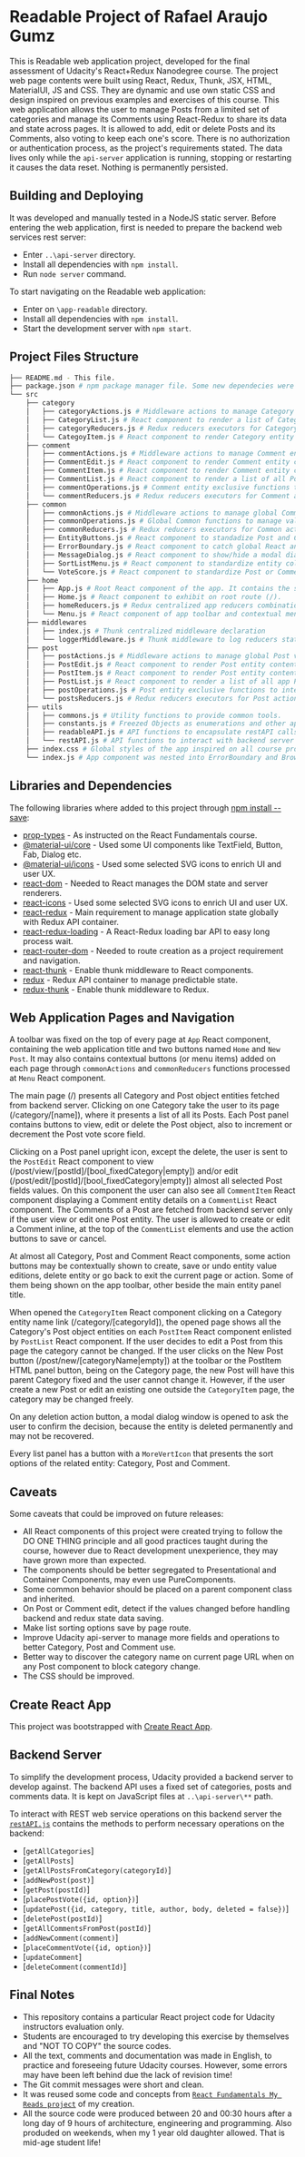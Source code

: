 # Readable Project of Rafael Araujo Gumz

This is Readable web application project, developed for the final assessment of Udacity's React+Redux Nanodegree course.
The project web page contents were built using React, Redux, Thunk, JSX, HTML, MaterialUI, JS and CSS. They are dynamic and use own static CSS and design inspired on previous examples and exercises of this course.
This web application allows the user to manage Posts from a limited set of categories and manage its Comments using React-Redux to share its data and state across pages. It is allowed to add, edit or delete Posts and its Comments, also voting to keep each one's score. There is no authorization or authentication process, as the project's requirements stated.
The data lives only while the `api-server` application is running, stopping or restarting it causes the data reset. Nothing is permanently persisted.

## Building and Deploying

It was developed and manually tested in a NodeJS static server.
Before entering the web application, first is needed to prepare the backend web services rest server:
* Enter `..\api-server` directory.
* Install all dependencies with `npm install`.
* Run `node server` command.

To start navigating on the Readable web application:
* Enter on `\app-readable` directory.
* Install all dependencies with `npm install`.
* Start the development server with `npm start`.

## Project Files Structure
```bash
├── README.md - This file.
├── package.json # npm package manager file. Some new dependecies were added.
└── src
    ├── category
    │   ├── categoryActions.js # Middleware actions to manage Category entities
    │   ├── CategoryList.js # React component to render a list of CategoryItem component
    │   ├── categoryReducers.js # Redux reducers executors for Category actions
    │   └── CategoyItem.js # React component to render Category entity content
    ├── comment
    │   ├── commentActions.js # Middleware actions to manage Comment entities
    │   ├── CommentEdit.js # React component to render Comment entity content within inputs, allowing user to change its field values and save or delete the object.
    │   ├── CommentItem.js # React component to render Comment entity content, having buttons to edit or delete, allowing inline edit with CommentEdit component
    │   ├── CommentList.js # React component to render a list of all Post Comments with CommentItem component
    │   ├── commentOperations.js # Comment entity exclusive functions to interact with the backend server REST web services and Redux state
    │   └── commentReducers.js # Redux reducers executors for Comment actions
    ├── common
    │   ├── commonActions.js # Middleware actions to manage global Common values and behaviors
    │   ├── commonOperations.js # Global Common functions to manage values and behaviors
    │   ├── commonReducers.js # Redux reducers executors for Common actions
    │   ├── EntityButtons.js # React component to standadize Post and Comment user UI button actions to view, edit and remove objects through actions
    │   ├── ErrorBoundary.js # React component to catch global React and JavaScript errors, log them into console and show a dialog.
    │   ├── MessageDialog.js # React component to show/hide a modal dialog window with a title, a message and buttons.
    │   ├── SortListMenu.js # React component to standardize entity collections sort fields and order.
    │   └── VoteScore.js # React component to standardize Post or Comment voteScore field update
    ├── home
    │   ├── App.js # Root React component of the app. It contains the starters UI React components and Routes declarations.
    │   ├── Home.js # React component to exhibit on root route (/).
    │   ├── homeReducers.js # Redux centralized app reducers combinations.
    │   └── Menu.js # React component of app toolbar and contextual menu items
    ├── middlewares
    │   ├── index.js # Thunk centralized middleware declaration
    │   └── loggerMiddleware.js # Thunk middleware to log reducers state changes.
    ├── post
    │   ├── postActions.js # Middleware actions to manage global Post values and behaviors
    │   ├── PostEdit.js # React component to render Post entity content within inputs, allowing user to change its field values and save, undo changes or delete the object. It also have readonly mode, just to view its exclusive Comments with CommentList component.
    │   ├── PostItem.js # React component to render Post entity content, having buttons to view, edit or delete, allowing navigation to edit with PostEdit component
    │   ├── PostList.js # React component to render a list of all app Posts with PostItem component.
    │   ├── postOperations.js # Post entity exclusive functions to interact with the backend server REST web services and Redux state
    │   └── postsReducers.js # Redux reducers executors for Post actions
    ├── utils
    │   ├── commons.js # Utility functions to provide common tools.
    │   ├── constants.js # Freezed Objects as enumerations and other app constant values.
    │   ├── readableAPI.js # API functions to encapsulate restAPI calls
    │   └── restAPI.js # API functions to interact with backend server REST web services using Promises
    ├── index.css # Global styles of the app inspired on all course projects and examples.
    └── index.js # App component was nested into ErrorBoundary and BrowserRouter components.
```

## Libraries and Dependencies

The following libraries where added to this project through [npm install --save](https://docs.npmjs.com/cli/install):
* [prop-types](https://www.npmjs.com/package/prop-types) - As instructed on the React Fundamentals course.
* [@material-ui/core](https://www.npmjs.com/package/@material-ui/core) - Used some UI components like TextField, Button, Fab, Dialog etc.
* [@material-ui/icons](https://www.npmjs.com/package/@material-ui/icons) - Used some selected SVG icons to enrich UI and user UX.
* [react-dom](https://www.npmjs.com/package/react-dom) - Needed to React manages the DOM state and server renderers.
* [react-icons](https://www.npmjs.com/package/react-icons) - Used some selected SVG icons to enrich UI and user UX.
* [react-redux](https://www.npmjs.com/package/react-redux) - Main requirement to manage application state globally with Redux API container.
* [react-redux-loading](https://www.npmjs.com/package/react-redux-loading) - A React-Redux loading bar API to easy long process wait.
* [react-router-dom](https://www.npmjs.com/package/react-router-dom) - Needed to route creation as a project requirement and navigation.
* [react-thunk](https://www.npmjs.com/package/react-thunk) - Enable thunk middleware to React components.
* [redux](https://www.npmjs.com/package/redux) - Redux API container to manage predictable state.
* [redux-thunk](https://www.npmjs.com/package/redux-thunk) - Enable thunk middleware to Redux.

## Web Application Pages and Navigation

A toolbar was fixed on the top of every page at `App` React component, containing the web application title and two buttons named `Home` and `New Post`. It may also contains contextual buttons (or menu items) added on each page through `commonActions` and `commonReducers` functions processed at `Menu` React component.

The main page (/) presents all Category and Post object entities fetched from backend server. Clicking on one Category take the user to its page (/category/[name]), where it presents a list of all its Posts.
Each Post panel contains buttons to view, edit or delete the Post object, also to increment or decrement the Post vote score field.

Clicking on a Post panel upright icon, except the delete, the user is sent to the `PostEdit` React component to view (/post/view/[postId]/[bool_fixedCategory|empty]) and/or edit (/post/edit/[postId]/[bool_fixedCategory|empty]) almost all selected Post fields values. On this component the user can also see all `CommentItem` React component displaying a Comment entity details on a `CommentList` React component. The Comments of a Post are fetched from backend server only if the user view or edit one Post entity.
The user is allowed to create or edit a Comment inline, at the top of the `CommentList` elements and use the action buttons to save or cancel.

At almost all Category, Post and Comment React components, some action buttons may be contextually shown to create, save or undo entity value editions, delete entity or go back to exit the current page or action. Some of them being shown on the app toolbar, other beside the main entity panel title.

When opened the `CategoryItem` React component clicking on a Category entity name link (/category/[categoryId]), the opened page shows all the Category's Post object entities on each `PostItem` React component enlisted by `PostList` React component. If the user decides to edit a Post from this page the category cannot be changed.
If the user clicks on the New Post button (/post/new/[categoryName|empty]) at the toolbar or the PostItem HTML panel button, being on the Category page, the new Post will have this parent Category fixed and the user cannot change it. However, if the user create a new Post or edit an existing one outside the `CategoryItem` page, the category may be changed freely.

On any deletion action button, a modal dialog window is opened to ask the user to confirm the decision, because the entity is deleted permanently and may not be recovered.

Every list panel has a button with a `MoreVertIcon` that presents the sort options of the related entity: Category, Post and Comment.

## Caveats

Some caveats that could be improved on future releases:
* All React components of this project were created trying to follow the DO ONE THING principle and all good practices taught during the course, however due to React development unexperience, they may have grown more than expected.
* The components should be better segregated to Presentational and Container Components, may even use PureComponents.
* Some common behavior should be placed on a parent component class and inherited.
* On Post or Comment edit, detect if the values changed before handling backend and redux state data saving.
* Make list sorting options save by page route.
* Improve Udacity api-server to manage more fields and operations to better Category, Post and Comment use.
* Better way to discover the category name on current page URL when on any Post component to block category change.
* The CSS should be improved.

## Create React App

This project was bootstrapped with [Create React App](https://github.com/facebookincubator/create-react-app).

## Backend Server

To simplify the development process, Udacity provided a backend server to develop against.
The backend API uses a fixed set of categories, posts and comments data.
It is kept on JavaScript files at `..\api-server\**` path.

To interact with REST web service operations on this backend server the [`restAPI.js`](https://github.com/ragumz/udacity-react-project02-redux-readable/blob/master/app-readable/src/utils/restAPI.js) contains the methods to perform necessary operations on the backend:

* [`getAllCategories`]
* [`getAllPosts`]
* [`getAllPostsFromCategory(categoryId)`]
* [`addNewPost(post)`]
* [`getPost(postId)`]
* [`placePostVote({id, option})`]
* [`updatePost({id, category, title, author, body, deleted = false})`]
* [`deletePost(postId)`]
* [`getAllCommentsFromPost(postId)`]
* [`addNewComment(comment)`]
* [`placeCommentVote({id, option})`]
* [`updateComment`]
* [`deleteComment(commentId)`]

## Final Notes

* This repository contains a particular React project code for Udacity instructors evaluation only.
* Students are encouraged to try developing this exercise by themselves and "NOT TO COPY" the source codes.
* All the text, comments and documentation was made in English, to practice and foreseeing future Udacity courses. However, some errors may have been left behind due the lack of revision time!
* The Git commit messages were short and clean.
* It was reused some code and concepts from [`React Fundamentals My Reads project`](https://github.com/ragumz/udacity-react-project01-myreads) of my creation.
* All the source code were produced between 20 and 00:30 hours after a long day of 9 hours of architecture, engineering and programming. Also produded on weekends, when my 1 year old daughter allowed. That is mid-age student life!